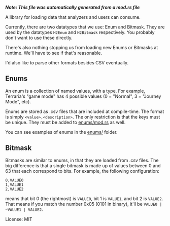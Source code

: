 ***Note: This file was automatically generated from a mod.rs file***

A library for loading data that analyzers and users can consume.

Currently, there are two datatypes that we use: Enum and Bitmask. They are
used by the datatypes `H2Enum` and `H2Bitmask` respectively. You probably
don't want to use these directly.

There's also nothing stopping us from loading new Enums or Bitmasks at
runtime. We'll have to see if that's reasonable.

I'd also like to parse other formats besides CSV eventually.

## Enums

An enum is a collection of named values, with a type. For example,
Terraria's "game mode" has 4 possible values (0 = "Normal",
3 = "Journey Mode", etc).

Enums are stored as .csv files that are included at compile-time. The
format is simply `<value>,<description>`. The only restriction is that the
keys must be unique. They must be added to [enums/mod.rs](enums/mod.rs) as
well.

You can see examples of enums in the [enums/](enums/) folder.

## Bitmask

Bitmasks are similar to enums, in that they are loaded from .csv files. The
big difference is that a single bitmask is made up of values between 0 and
63 that each correspond to bits. For example, the following configuration:

```csv
0,VALUE0
1,VALUE1
2,VALUE2
```

means that bit 0 (the rightmost) is `VALUE0`, bit 1 is `VALUE1`, and bit 2
is `VALUE2`. That means if you match the number 0x05 (0101 in binary), it'll
be `VALUE0 | ~VALUE1 | VALUE2`.

License: MIT
